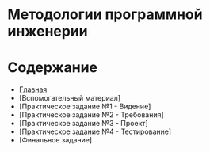 # Методологии программной инженерии

# Содержание
* [Главная](https://github.com/WrapAndKit/software_engineering/new/main/README.md)
* [Вспомогательный материал]
* [Практическое задание №1 - Видение]
* [Практическое задание №2 - Требования]
* [Практическое задание №3 - Проект]
* [Практическое задание №4 - Тестирование]
* [Финальное задание]
